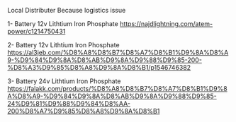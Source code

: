 
Local Distributer Because logistics issue

1- Battery 12v Lithtium Iron Phosphate
https://najdlightning.com/atem-power/c1214750431

2- Battery 12v Lithtium Iron Phosphate
https://al3jeb.com/%D8%A8%D8%B7%D8%A7%D8%B1%D9%8A%D8%A9-%D9%84%D9%8A%D8%AB%D9%8A%D9%88%D9%85-200-%D8%A3%D9%85%D8%A8%D9%8A%D8%B1/p1546746382

3- Battery 24v Lithtium Iron Phosphate
https://falakk.com/products/%D8%A8%D8%B7%D8%A7%D8%B1%D9%8A%D8%A9-%D9%84%D9%8A%D8%AB%D9%8A%D9%88%D9%85-24%D9%81%D9%88%D9%84%D8%AA-200%D8%A7%D9%85%D8%A8%D9%8A%D8%B1
